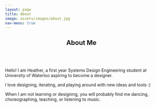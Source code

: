 ```yaml
---
layout: page
title: About
image: assets/images/about.jpg
nav-menu: true
---
```


<!-- Main -->
<div id="main" class="alt">

<!-- One -->
<section id="one">
	<div class="inner">
		<header class="major">
			<h1>About Me</h1>
		</header>

<!-- Content -->
<div class="row">
	<div class="4u 12u$(medium)">
		<span class="image fit"><img src="{% link assets/images/me.png %}" alt="" /></span>
	</div>
	<div class="6u$ 12u$(small)">
		<p>Hello! I am Heather, a first year Systems Design Engineering student at University of Waterloo aspiring to become a designer.</p>
		<p>I love designing, iterating, and playing around with new ideas and tools :)</p>
		<p>When I am not learning or designing, you will probably find me dancing, choreographing, teaching, or listening to music.</p>
	</div>
</div>

